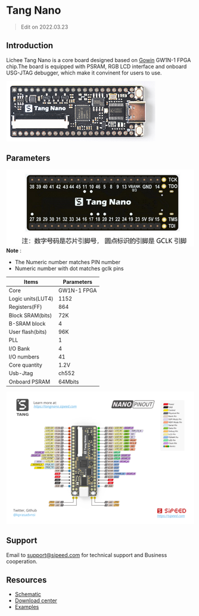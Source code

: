 # Tang Nano

> Edit on 2022.03.23

## Introduction

Lichee Tang Nano is a core board designed based on [Gowin](https://www.gowinsemi.com/en/) GW1N-1 FPGA chip.The board is equipped with PSRAM, RGB LCD interface and onboard USG-JTAG debugger, which make it convinent for users to use.

![](./../../../assets/Tang/Nano/Tang_Nano.jpg)

## Parameters

![Nano](./../../../assets/Tang/Nano/Tang-Nano-4.png)
**Note** :
- The Numeric number matches PIN number
- Numeric number with dot matches gclk pins


| Items             | Parameters  |
| ----------------- | ----------- |
| Core              | GW1N-1 FPGA |
| Logic units(LUT4) | 1152        |
| Registers(FF)     | 864         |
| Block SRAM(bits)  | 72K         |
| B-SRAM block      | 4           |
| User flash(bits)  | 96K         |
| PLL               | 1           |
| I/O Bank          | 4           |
| I/O numbers       | 41          |
| Core quantity     | 1.2V        |
| Usb-Jtag          | ch552       |
| Onboard PSRAM     | 64Mbits     |


![Nano-Pin](./../../../assets/Tang/Nano/Tang-Nano-Pin.png)

## Support

Email to support@sipeed.com for technical support and Business cooperation.

## Resources

- [Schematic](https://dl.sipeed.com/shareURL/TANG/Nano/HDK)
- [Download center](https://dl.sipeed.com/shareURL/TANG/Nano)
- [Examples](./Tang-Nano.md)

